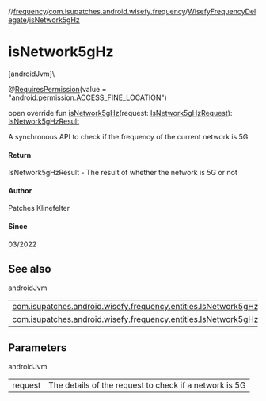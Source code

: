 //[frequency](../../../index.md)/[com.isupatches.android.wisefy.frequency](../index.md)/[WisefyFrequencyDelegate](index.md)/[isNetwork5gHz](is-network5g-hz.md)

# isNetwork5gHz

[androidJvm]\

@[RequiresPermission](https://developer.android.com/reference/kotlin/androidx/annotation/RequiresPermission.html)(value = &quot;android.permission.ACCESS_FINE_LOCATION&quot;)

open override fun [isNetwork5gHz](is-network5g-hz.md)(request: [IsNetwork5gHzRequest](../../com.isupatches.android.wisefy.frequency.entities/-is-network5g-hz-request/index.md)): [IsNetwork5gHzResult](../../com.isupatches.android.wisefy.frequency.entities/-is-network5g-hz-result/index.md)

A synchronous API to check if the frequency of the current network is 5G.

#### Return

IsNetwork5gHzResult - The result of whether the network is 5G or not

#### Author

Patches Klinefelter

#### Since

03/2022

## See also

androidJvm

| | |
|---|---|
| [com.isupatches.android.wisefy.frequency.entities.IsNetwork5gHzRequest](../../com.isupatches.android.wisefy.frequency.entities/-is-network5g-hz-request/index.md) |  |
| [com.isupatches.android.wisefy.frequency.entities.IsNetwork5gHzResult](../../com.isupatches.android.wisefy.frequency.entities/-is-network5g-hz-result/index.md) |  |

## Parameters

androidJvm

| | |
|---|---|
| request | The details of the request to check if a network is 5G |

